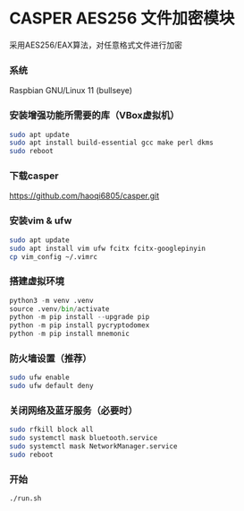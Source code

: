 # CASPER AES256 文件加密模块
采用AES256/EAX算法，对任意格式文件进行加密

### 系统
Raspbian GNU/Linux 11 (bullseye)

### 安装增强功能所需要的库（VBox虚拟机）
```bash
sudo apt update
sudo apt install build-essential gcc make perl dkms
sudo reboot
```

### 下载casper
https://github.com/haoqi6805/casper.git

### 安装vim & ufw
```bash
sudo apt update  
sudo apt install vim ufw fcitx fcitx-googlepinyin
cp vim_config ~/.vimrc  
```

### 搭建虚拟环境
```python
python3 -m venv .venv  
source .venv/bin/activate  
python -m pip install --upgrade pip  
python -m pip install pycryptodomex  
python -m pip install mnemonic  
```

### 防火墙设置（推荐）
```bash
sudo ufw enable  
sudo ufw default deny
```

### 关闭网络及蓝牙服务（必要时）
```bash
sudo rfkill block all
sudo systemctl mask bluetooth.service  
sudo systemctl mask NetworkManager.service
sudo reboot
```

### 开始
```bash
./run.sh
```
